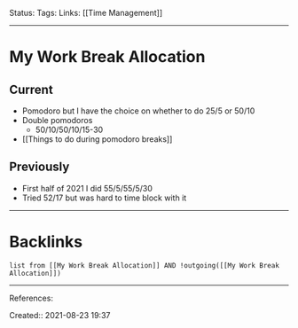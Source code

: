 Status: 
Tags: 
Links: [[Time Management]]
___
# My Work Break Allocation
## Current
- Pomodoro but I have the choice on whether to do 25/5 or 50/10
- Double pomodoros
	- 50/10/50/10/15-30
- [[Things to do during pomodoro breaks]]
## Previously
- First half of 2021 I did 55/5/55/5/30
- Tried 52/17 but was hard to time block with it

___
# Backlinks
```dataview
list from [[My Work Break Allocation]] AND !outgoing([[My Work Break Allocation]])
```
___
References:

Created:: 2021-08-23 19:37
